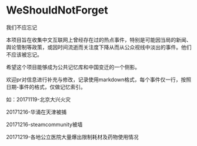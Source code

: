 # WeShouldNotForget

我们不应忘记

本项目旨在收集中文互联网上曾经存在过的热点事件，特别是可能因当局的新闻、舆论管制等政策，或因时间流逝而关注度下降从而从公众视线中淡出的事件。他们不应该被忘记。

希望这个项目能够成为公共记忆库和中国变迁的一个侧影。

欢迎pr对信息进行补充与修改，记录使用markdown格式，每个事件仅一行，按照日期-事件的格式，仅做记忆索引。

如：20171119-北京大兴火灾

20171216-华涌在天津被捕

20171216-steamcommunity被墙

20171219-各地公立医院大量爆出限制耗材及药物使用情况
